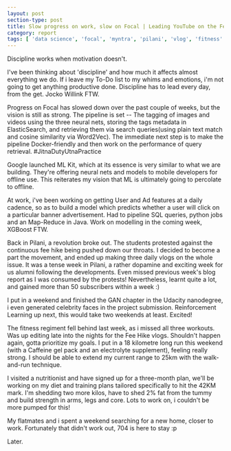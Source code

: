 ```yaml
---
layout: post
section-type: post
title: Slow progress on work, slow on Focal | Leading YouTube on the Fee Hike Revolution in Pilani | Biweekly Report 88, 89
category: report
tags: [ 'data science', 'focal', 'myntra', 'pilani', 'vlog', 'fitness' ]
---
```


Discipline works when motivation doesn't. 

I've been thinking about 'discipline' and how much it affects almost everything we do. If i leave my To-Do list to my whims and emotions, i'm not going to get anything productive done. Discipline has to lead every day, from the get. Jocko Willink FTW.

Progress on Focal has slowed down over the past couple of weeks, but the vision is still as strong. The pipeline is set -- The tagging of images and videos using the three neural nets, storing the tags metadata in ElasticSearch, and retrieving them via search queries(using plain text match and cosine similarity via Word2Vec). The immediate next step is to make the pipeline Docker-friendly and then work on the performance of query retrieval. #JitnaDutyUtnaPractice

Google launched ML Kit, which at its essence is very similar to what we are building. They're offering neural nets and models to mobile developers for offline use. This reiterates my vision that ML is ultimately going to percolate to offline. 
 
At work, i've been working on getting User and Ad features at a daily cadence, so as to build a model which predicts whether a user will click on a particular banner advertisement. Had to pipeline SQL queries, python jobs and an Map-Reduce in Java. Work on modelling in the coming week, XGBoost FTW.

Back in Pilani, a revolution broke out. The students protested against the continuous fee hike being pushed down our throats. I decided to become a part the movement, and ended up making three daily vlogs on the whole issue. It was a tense week in Pilani, a rather dopamine and exciting week for us alumni following the developments. Even missed previous week's blog report as I was consumed by the protests! Nevertheless, learnt quite a lot, and gained more than 50 subscribers within a week :)

I put in a weekend and finished the GAN chapter in the Udacity nanodegree, i even generated celebrity faces in the project submission. Reinforcement Learning up next, this would take two weekends at least. Excited!

The fitness regiment fell behind last week, as i missed all three workouts. Was up editing late into the nights for the Fee Hike vlogs. Shouldn't happen again, gotta prioritize my goals. I put in a 18 kilometre long run this weekend (with a Caffeine gel pack and an electrolyte supplement), feeling really strong. I should be able to extend my current range to 25km with the walk-and-run technique. 

I visited a nutritionist and have signed up for a three-month plan, we'll be working on my diet and training plans tailored specifically to hit the 42KM mark. I'm shedding two more kilos, have to shed 2% fat from the tummy and build strength in arms, legs and core. Lots to work on, i couldn't be more pumped for this!

My flatmates and i spent a weekend searching for a new home, closer to work. Fortunately that didn't work out, 704 is here to stay :p

Later.